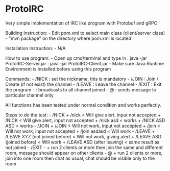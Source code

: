 # ProtoIRC
Very simple implementation of IRC like program with Protobuf and gRPC

Building Instruction:
	- Edit pom.xml to select main class (client/server class)
	- "mvn package" on the directory where pom.xml is located

Installation Instruction:
	- N/A
	
How to use program:
	- Open up cmd/terminal and type in
		: java -jar ProtoIRC-Server.jar
		: java -jar ProtoIRC-Client.jar
	- Make sure Java Runtime Environment is installed before using this program

Commands:
	- /NICK <nickname>
		: set the nickname, this is mandatory
	- /JOIN <channelname>
		: Join / Create (if not exist) the channel
	- /LEAVE <channelname>
		: Leave the channel
	- /EXIT
		: Exit the program
	- <type anything>
		: broadcasts to all channel joined
	- @<channelname> <message>
		: sends message to particular channel only
	
All functions has been tested under normal condition and works perfectly.

Steps to do the test:
	- /NICK
		+ /nick				< Will give alert, input not accepted
		+ /NICK				< Will give alert, input not accepted
		+ /nick asd			< works
		+ /NICK ASD ASD		< works
	- /JOIN
		+ /JOIN				< Will not work, input not accepted
		+ /join				< Will not work, input not accepted
		+ /join asdasd		< Will work
	- /LEAVE
		+ /LEAVE XYZ (not joined before)	< Will not work, giving alert
		+ /LEAVE ASD (joined before)		< Will work
		+ /LEAVE ASD (after leaving)		< same result as not joined
	- /EXIT
	- <type anything>
		+ run 2 clients or more then join the same and different room, message should appear on other clients
	- @<channelname> <message>
		+ run 2 clients or more, join into one room then chat as usual, chat should be visible only to the room
		